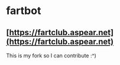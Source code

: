 # fartbot

## [https://fartclub.aspear.net](https://fartclub.aspear.net)

This is my fork so I can contribute :^)
